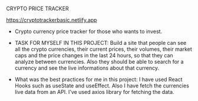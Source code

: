 CRYPTO PRICE TRACKER

https://cryptotrackerbasic.netlify.app

- Crypto currency price tracker for those who wants to invest.

- TASK FOR MYSELF IN THIS PROJECT: Build a site that people can see all the crypto currencies, their current prices, their volumes, their market caps and the price changes in the last 24 hours, so that they can analyze between currencies. Also they should be able to search for a currency and see the live informations about that currency.


- What was the best practices for me in this project: I have used React Hooks such as useState and useEffect. Also I have fetch the currencies live data from an API. I’ve used axios library for fetching the data.


